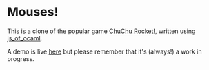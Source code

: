 Mouses!
=======

This is a clone of the popular game [ChuChu Rocket!](http://en.wikipedia.org/wiki/ChuChu_Rocket!),
written using [js_of_ocaml](http://ocsigen.org/js_of_ocaml/).

A demo is live [here](http://emillon.github.io/mouses/) but please remember that
it's (always!) a work in progress.
